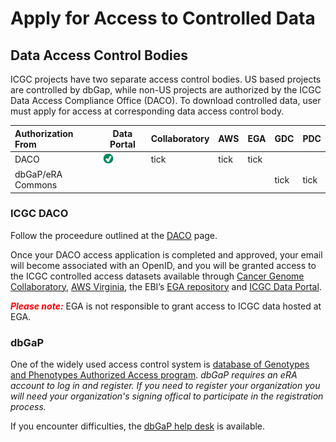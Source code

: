 # Apply for Access to Controlled Data


## Data Access Control Bodies

ICGC projects have two separate access control bodies. US based projects are controlled by dbGap, while non-US projects are authorized by the ICGC Data Access Compliance Office (DACO). To download controlled data, user must apply for access at corresponding data access control body.


| Authorization From   | Data Portal |	Collaboratory |	AWS |  EGA  | GDC   |  PDC  |
| :--------------------| ----------- | ------------- | ---- | ----- | ----- | ----- |
|   DACO	       |    ![checkmark](images/check_mark.png)    |    tick       | tick |  tick |       |       |
|   dbGaP/eRA Commons  |             |               |      |       | tick  |  tick |


### ICGC DACO

Follow the proceedure outlined at the [DACO](https://icgc.org/daco) page.

Once your DACO access application is completed and approved, your email will become associated with an OpenID, and you will be granted access to the ICGC controlled access datasets available through [Cancer Genome Collaboratory](repositories/#collaboratory), [AWS Virginia](repositories/#aws), the EBI’s [EGA repository](repositories/#ega) and [ICGC Data Portal](https://dcc.icgc.org/releases).

<span style="color:red">***Please note:***</span> EGA is not responsible to grant access to ICGC data hosted at EGA.


### dbGaP

One of the widely used access control system is [database of Genotypes and Phenotypes Authorized Access program](https://dbgap.ncbi.nlm.nih.gov/aa/wga.cgi?page=login). _dbGaP requires an eRA account to log in and register. If you need to register your organization you will need your organization's signing offical to participate in the registration process._

If you encounter difficulties, the [dbGaP help desk](https://dbgap.ncbi.nlm.nih.gov/aa/wga.cgi?page=email&filter=from&from=login) is available.

